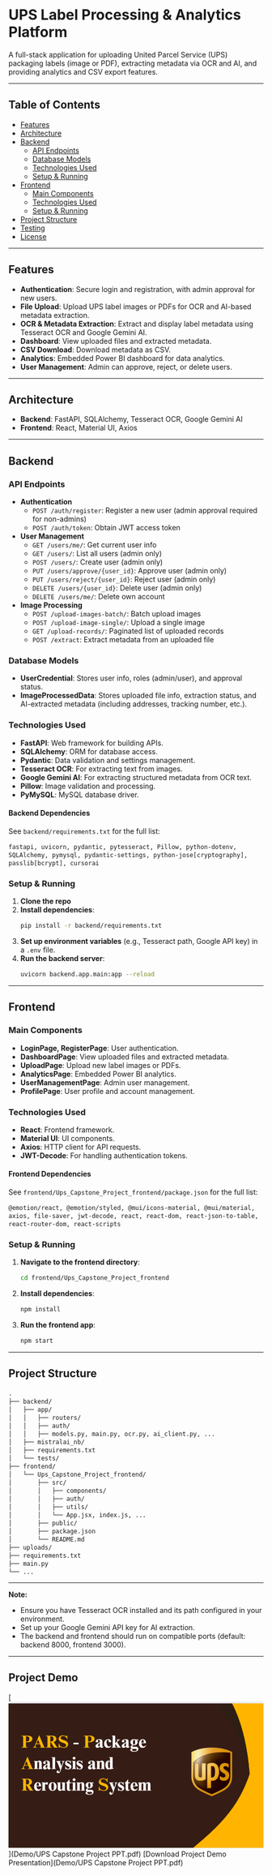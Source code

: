 # UPS Label Processing & Analytics Platform

A full-stack application for uploading United Parcel Service (UPS) packaging labels (image or PDF), extracting metadata via OCR and AI, and providing analytics and CSV export features.

---

## Table of Contents

- [Features](#features)
- [Architecture](#architecture)
- [Backend](#backend)
  - [API Endpoints](#api-endpoints)
  - [Database Models](#database-models)
  - [Technologies Used](#technologies-used)
  - [Setup & Running](#setup--running)
- [Frontend](#frontend)
  - [Main Components](#main-components)
  - [Technologies Used](#technologies-used-1)
  - [Setup & Running](#setup--running-1)
- [Project Structure](#project-structure)
- [Testing](#testing)
- [License](#license)

---

## Features

- **Authentication**: Secure login and registration, with admin approval for new users.
- **File Upload**: Upload UPS label images or PDFs for OCR and AI-based metadata extraction.
- **OCR & Metadata Extraction**: Extract and display label metadata using Tesseract OCR and Google Gemini AI.
- **Dashboard**: View uploaded files and extracted metadata.
- **CSV Download**: Download metadata as CSV.
- **Analytics**: Embedded Power BI dashboard for data analytics.
- **User Management**: Admin can approve, reject, or delete users.

---

## Architecture

- **Backend**: FastAPI, SQLAlchemy, Tesseract OCR, Google Gemini AI
- **Frontend**: React, Material UI, Axios

---

## Backend

### API Endpoints

- **Authentication**
  - `POST /auth/register`: Register a new user (admin approval required for non-admins)
  - `POST /auth/token`: Obtain JWT access token
- **User Management**
  - `GET /users/me/`: Get current user info
  - `GET /users/`: List all users (admin only)
  - `POST /users/`: Create user (admin only)
  - `PUT /users/approve/{user_id}`: Approve user (admin only)
  - `PUT /users/reject/{user_id}`: Reject user (admin only)
  - `DELETE /users/{user_id}`: Delete user (admin only)
  - `DELETE /users/me/`: Delete own account
- **Image Processing**
  - `POST /upload-images-batch/`: Batch upload images
  - `POST /upload-image-single/`: Upload a single image
  - `GET /upload-records/`: Paginated list of uploaded records
  - `POST /extract`: Extract metadata from an uploaded file

### Database Models

- **UserCredential**: Stores user info, roles (admin/user), and approval status.
- **ImageProcessedData**: Stores uploaded file info, extraction status, and AI-extracted metadata (including addresses, tracking number, etc.).

### Technologies Used

- **FastAPI**: Web framework for building APIs.
- **SQLAlchemy**: ORM for database access.
- **Pydantic**: Data validation and settings management.
- **Tesseract OCR**: For extracting text from images.
- **Google Gemini AI**: For extracting structured metadata from OCR text.
- **Pillow**: Image validation and processing.
- **PyMySQL**: MySQL database driver.

#### Backend Dependencies

See `backend/requirements.txt` for the full list:
```
fastapi, uvicorn, pydantic, pytesseract, Pillow, python-dotenv, SQLAlchemy, pymysql, pydantic-settings, python-jose[cryptography], passlib[bcrypt], cursorai
```

### Setup & Running

1. **Clone the repo**
2. **Install dependencies**:
   ```bash
   pip install -r backend/requirements.txt
   ```
3. **Set up environment variables** (e.g., Tesseract path, Google API key) in a `.env` file.
4. **Run the backend server**:
   ```bash
   uvicorn backend.app.main:app --reload
   ```

---

## Frontend

### Main Components

- **LoginPage, RegisterPage**: User authentication.
- **DashboardPage**: View uploaded files and extracted metadata.
- **UploadPage**: Upload new label images or PDFs.
- **AnalyticsPage**: Embedded Power BI analytics.
- **UserManagementPage**: Admin user management.
- **ProfilePage**: User profile and account management.

### Technologies Used

- **React**: Frontend framework.
- **Material UI**: UI components.
- **Axios**: HTTP client for API requests.
- **JWT-Decode**: For handling authentication tokens.

#### Frontend Dependencies

See `frontend/Ups_Capstone_Project_frontend/package.json` for the full list:
```
@emotion/react, @emotion/styled, @mui/icons-material, @mui/material, axios, file-saver, jwt-decode, react, react-dom, react-json-to-table, react-router-dom, react-scripts
```

### Setup & Running

1. **Navigate to the frontend directory**:
   ```bash
   cd frontend/Ups_Capstone_Project_frontend
   ```
2. **Install dependencies**:
   ```bash
   npm install
   ```
3. **Run the frontend app**:
   ```bash
   npm start
   ```

---

## Project Structure

```
.
├── backend/
│   ├── app/
│   │   ├── routers/
│   │   ├── auth/
│   │   ├── models.py, main.py, ocr.py, ai_client.py, ...
│   ├── mistralai_nb/
│   ├── requirements.txt
│   └── tests/
├── frontend/
│   └── Ups_Capstone_Project_frontend/
│       ├── src/
│       │   ├── components/
│       │   ├── auth/
│       │   ├── utils/
│       │   └── App.jsx, index.js, ...
│       ├── public/
│       ├── package.json
│       └── README.md
├── uploads/
├── requirements.txt
├── main.py
└── ...
```

---
**Note:**  
- Ensure you have Tesseract OCR installed and its path configured in your environment.
- Set up your Google Gemini API key for AI extraction.
- The backend and frontend should run on compatible ports (default: backend 8000, frontend 3000).

---

## Project Demo

[![Presentation Preview](Demo/ups_ppt_preview.png)](Demo/UPS Capstone Project PPT.pdf)
[Download Project Demo Presentation](Demo/UPS Capstone Project PPT.pdf)